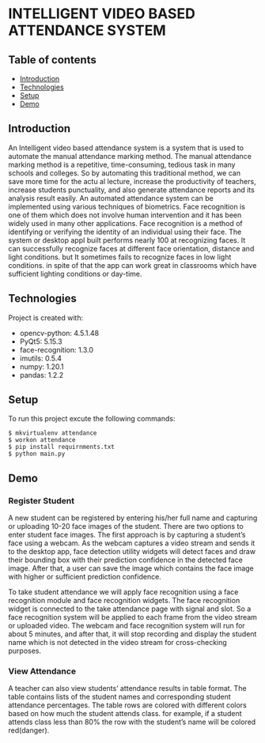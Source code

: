# INTELLIGENT VIDEO BASED ATTENDANCE SYSTEM

## Table of contents

- [Introduction](#introduction)
- [Technologies](#technologies)
- [Setup](#setup)
- [Demo](#demo)

## Introduction

An Intelligent video based attendance system is a system that is used to automate the manual attendance marking method. The manual attendance marking method is a repetitive, time-consuming, tedious task in many schools and colleges. So by automating this traditional method, we can save more time for the actu al lecture, increase the productivity of teachers, increase students punctuality, and also generate attendance reports and its analysis result easily. An automated attendance system can be implemented using various techniques of biometrics. Face recognition is one of them which does not involve human intervention and it has been widely used in many other applications. Face recognition is a method of identifying or verifying the identity of an individual using their face. The system or desktop appI built performs nearly 100 at recognizing faces. It can successfully recognize faces at different face orientation, distance and light conditions. but It sometimes fails to recognize faces in low light conditions. in spite of that the app can work great in classrooms which have sufficient lighting conditions or day-time.

## Technologies

Project is created with:

* opencv-python: 4.5.1.48
* PyQt5: 5.15.3
* face-recognition: 1.3.0
* imutils: 0.5.4
* numpy: 1.20.1
* pandas: 1.2.2

## Setup

To run this project excute the following commands:

```
$ mkvirtualenv attendance
$ workon attendance
$ pip install requirnments.txt
$ python main.py

```

## Demo

### Register Student

A new student can be registered by entering his/her full name and capturing or uploading 10-20 face images of the student. There are two options to enter student face images. The first approach is by capturing a student’s face using a webcam. As the webcam captures a video stream and sends it to the desktop app, face detection utility widgets will detect faces and draw their bounding box with their prediction confidence in the detected face image. After that, a user can save the image which contains the face image with higher or sufficient prediction confidence.



To take student attendance we will apply face recognition using a face recognition module and face recognition widgets. The face recognition widget is connected to the take attendance page with signal and slot. So a face recognition system will be applied to each frame from the video stream or uploaded video. The webcam and face recognition system will run for about 5 minutes, and after that, it will stop recording and display the student name which is not detected in the video stream for cross-checking purposes.



### View Attendance

A teacher can also view students’ attendance results in table format. The table contains lists of the student names and corresponding student attendance percentages. The table rows are colored with different colors based on how much the student attends class. for example, if a student attends class less than 80% the row with the student’s name will be colored red(danger).


